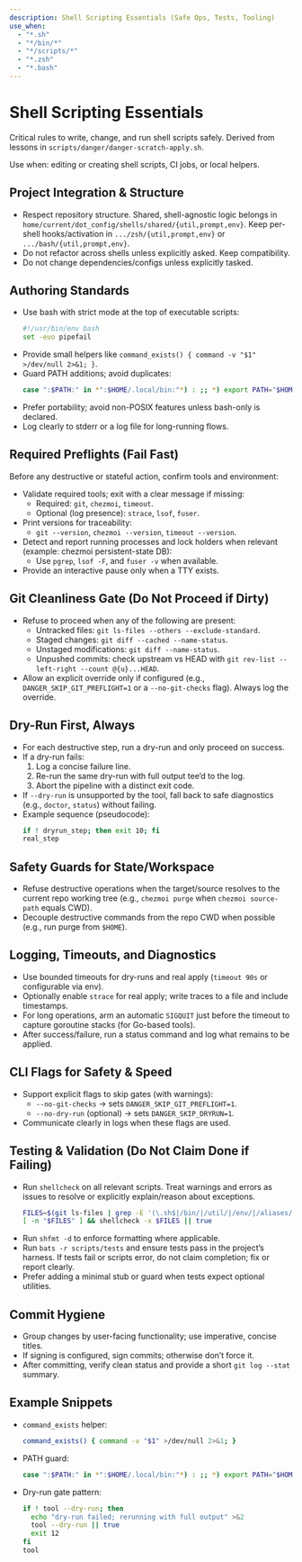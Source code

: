 ```yaml
---
description: Shell Scripting Essentials (Safe Ops, Tests, Tooling)
use_when:
  - "*.sh"
  - "*/bin/*"
  - "*/scripts/*"
  - "*.zsh"
  - "*.bash"
---
```


# Shell Scripting Essentials

Critical rules to write, change, and run shell scripts safely. Derived from lessons in `scripts/danger/danger-scratch-apply.sh`.

Use when: editing or creating shell scripts, CI jobs, or local helpers.

## Project Integration & Structure

- Respect repository structure. Shared, shell-agnostic logic belongs in `home/current/dot_config/shells/shared/{util,prompt,env}`. Keep per-shell hooks/activation in `.../zsh/{util,prompt,env}` or `.../bash/{util,prompt,env}`.
- Do not refactor across shells unless explicitly asked. Keep compatibility.
- Do not change dependencies/configs unless explicitly tasked.

## Authoring Standards

- Use bash with strict mode at the top of executable scripts:
  ```sh
  #!/usr/bin/env bash
  set -euo pipefail
  ```
- Provide small helpers like `command_exists() { command -v "$1" >/dev/null 2>&1; }`.
- Guard PATH additions; avoid duplicates:
  ```sh
  case ":$PATH:" in *":$HOME/.local/bin:"*) : ;; *) export PATH="$HOME/.local/bin:$PATH" ;; esac
  ```
- Prefer portability; avoid non-POSIX features unless bash-only is declared.
- Log clearly to stderr or a log file for long-running flows.

## Required Preflights (Fail Fast)

Before any destructive or stateful action, confirm tools and environment:

- Validate required tools; exit with a clear message if missing:
  - Required: `git`, `chezmoi`, `timeout`.
  - Optional (log presence): `strace`, `lsof`, `fuser`.
- Print versions for traceability:
  - `git --version`, `chezmoi --version`, `timeout --version`.
- Detect and report running processes and lock holders when relevant (example: chezmoi persistent-state DB):
  - Use `pgrep`, `lsof -F`, and `fuser -v` when available.
- Provide an interactive pause only when a TTY exists.

## Git Cleanliness Gate (Do Not Proceed if Dirty)

- Refuse to proceed when any of the following are present:
  - Untracked files: `git ls-files --others --exclude-standard`.
  - Staged changes: `git diff --cached --name-status`.
  - Unstaged modifications: `git diff --name-status`.
  - Unpushed commits: check upstream vs HEAD with `git rev-list --left-right --count @{u}...HEAD`.
- Allow an explicit override only if configured (e.g., `DANGER_SKIP_GIT_PREFLIGHT=1` or a `--no-git-checks` flag). Always log the override.

## Dry-Run First, Always

- For each destructive step, run a dry-run and only proceed on success.
- If a dry-run fails:
  1) Log a concise failure line.
  2) Re-run the same dry-run with full output tee’d to the log.
  3) Abort the pipeline with a distinct exit code.
- If `--dry-run` is unsupported by the tool, fall back to safe diagnostics (e.g., `doctor`, `status`) without failing.
- Example sequence (pseudocode):
  ```sh
  if ! dryrun_step; then exit 10; fi
  real_step
  ```

## Safety Guards for State/Workspace

- Refuse destructive operations when the target/source resolves to the current repo working tree (e.g., `chezmoi purge` when `chezmoi source-path` equals CWD).
- Decouple destructive commands from the repo CWD when possible (e.g., run purge from `$HOME`).

## Logging, Timeouts, and Diagnostics

- Use bounded timeouts for dry-runs and real apply (`timeout 90s` or configurable via env).
- Optionally enable `strace` for real apply; write traces to a file and include timestamps.
- For long operations, arm an automatic `SIGQUIT` just before the timeout to capture goroutine stacks (for Go-based tools).
- After success/failure, run a status command and log what remains to be applied.

## CLI Flags for Safety & Speed

- Support explicit flags to skip gates (with warnings):
  - `--no-git-checks` → sets `DANGER_SKIP_GIT_PREFLIGHT=1`.
  - `--no-dry-run` (optional) → sets `DANGER_SKIP_DRYRUN=1`.
- Communicate clearly in logs when these flags are used.

## Testing & Validation (Do Not Claim Done if Failing)

- Run `shellcheck` on all relevant scripts. Treat warnings and errors as issues to resolve or explicitly explain/reason about exceptions.
  ```sh
  FILES=$(git ls-files | grep -E '(\.sh$|/bin/|/util/|/env/|/aliases/)')
  [ -n "$FILES" ] && shellcheck -x $FILES || true
  ```
- Run `shfmt -d` to enforce formatting where applicable.
- Run `bats -r scripts/tests` and ensure tests pass in the project’s harness. If tests fail or scripts error, do not claim completion; fix or report clearly.
- Prefer adding a minimal stub or guard when tests expect optional utilities.

## Commit Hygiene

- Group changes by user-facing functionality; use imperative, concise titles.
- If signing is configured, sign commits; otherwise don’t force it.
- After committing, verify clean status and provide a short `git log --stat` summary.

## Example Snippets

- `command_exists` helper:
  ```sh
  command_exists() { command -v "$1" >/dev/null 2>&1; }
  ```
- PATH guard:
  ```sh
  case ":$PATH:" in *":$HOME/.local/bin:"*) : ;; *) export PATH="$HOME/.local/bin:$PATH" ;; esac
  ```
- Dry-run gate pattern:
  ```sh
  if ! tool --dry-run; then
    echo "dry-run failed; rerunning with full output" >&2
    tool --dry-run || true
    exit 12
  fi
  tool
  ```
